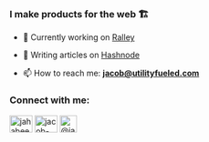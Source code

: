 <h3 align="left">I make products for the web 🏗️</h3>

- 🎾 Currently working on [Ralley](https://ralley.app)

- 📝 Writing articles on [Hashnode](https://jahabeebs.hashnode.dev/)

- 📫 How to reach me: **jacob@utilityfueled.com**

<h3 align="left">Connect with me:</h3>
<p align="left">
<a href="https://twitter.com/jahabeebs" target="blank"><img align="center" src="https://raw.githubusercontent.com/rahuldkjain/github-profile-readme-generator/master/src/images/icons/Social/twitter.svg" alt="jahabeebs" height="30" width="40" /></a>
<a href="https://linkedin.com/in/jacob-habib" target="blank"><img align="center" src="https://raw.githubusercontent.com/rahuldkjain/github-profile-readme-generator/master/src/images/icons/Social/linked-in-alt.svg" alt="jacob-habib" height="30" width="40" /></a>
<a href="https://hashnode.com/@jahabeebs" target="blank"><img align="center" src="https://cdn.hashnode.com/res/hashnode/image/upload/v1611902473383/CDyAuTy75.png?auto=compress" alt="@jahabeebs" height="30" width="30" /></a>
</p>
